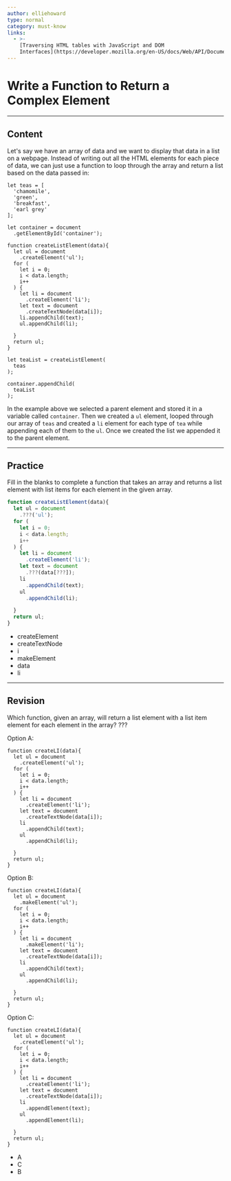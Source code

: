 ```yaml
---
author: elliehoward
type: normal
category: must-know
links:
  - >-
    [Traversing HTML tables with JavaScript and DOM
    Interfaces](https://developer.mozilla.org/en-US/docs/Web/API/Document_Object_Model/Traversing_an_HTML_table_with_JavaScript_and_DOM_Interfaces){documentation}
---
```


# Write a Function to Return a Complex Element


---

## Content

Let's say we have an array of data and we want to display that data in a list on a webpage.
Instead of writing out all the HTML elements for each piece of data, we can just use a function to loop through the array and return a list based on the data passed in:

```plain-text
let teas = [
  'chamomile',
  'green',
  'breakfast',
  'earl grey'
];

let container = document
  .getElementById('container');

function createListElement(data){
  let ul = document
    .createElement('ul');
  for (
    let i = 0;
    i < data.length;
    i++
  ) {
    let li = document
      .createElement('li');
    let text = document
      .createTextNode(data[i]);
    li.appendChild(text);
    ul.appendChild(li);

  }  
  return ul;
}

let teaList = createListElement(
  teas
);

container.appendChild(
  teaList
);

```

In the example above we selected a parent element and stored it in a variable called `container`. Then we created a `ul` element, looped through our array of `teas` and created a `li` element for each type of `tea` while appending each of them to the `ul`. Once we created the list we appended it to the parent element.


---

## Practice

Fill in the blanks to complete a function that takes an array and returns a list element with list items for each element in the given array.

```javascript
function createListElement(data){
  let ul = document
    .???('ul');
  for (
    let i = 0;
    i < data.length;
    i++
  ) {
    let li = document
      .createElement('li');
    let text = document
      .???(data[???]);
    li
      .appendChild(text);
    ul
      .appendChild(li);

  }  
  return ul;
}
```

- createElement
- createTextNode
- i
- makeElement
- data
- li


---

## Revision

Which function, given an array, will return a list element with a list item element for each element in the array?
???

Option A:

```plain-text
function createLI(data){
  let ul = document
    .createElement('ul');
  for (
    let i = 0;
    i < data.length;
    i++
  ) {
    let li = document
      .createElement('li');
    let text = document
      .createTextNode(data[i]);
    li
      .appendChild(text);
    ul
      .appendChild(li);

  }  
  return ul;
}
```

Option B:

```plain-text
function createLI(data){
  let ul = document
    .makeElement('ul');
  for (
    let i = 0;
    i < data.length;
    i++
  ) {
    let li = document
      .makeElement('li');
    let text = document
      .createTextNode(data[i]);
    li
      .appendChild(text);
    ul
      .appendChild(li);

  }  
  return ul;
}
```

Option C:

```plain-text
function createLI(data){
  let ul = document
    .createElement('ul');
  for (
    let i = 0;
    i < data.length;
    i++
  ) {
    let li = document
      .createElement('li');
    let text = document
      .createTextNode(data[i]);
    li
      .appendElement(text);
    ul
      .appendElement(li);

  }  
  return ul;
}
```

- A
- C
- B
 
